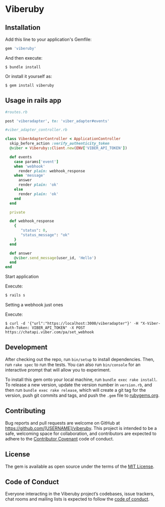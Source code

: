 # Viberuby

## Installation

Add this line to your application's Gemfile:

```ruby
gem 'viberuby'
```

And then execute:

    $ bundle install

Or install it yourself as:

    $ gem install viberuby

## Usage in rails app

```ruby
#routes.rb

post 'viberadapter', to: 'viber_adapter#events'
```

```ruby
#viber_adapter_controller.rb

class ViberAdapterController < ApplicationController
  skip_before_action :verify_authenticity_token
  @viber = Viberuby::Client.new(ENV['VIBER_API_TOKEN'])

  def events
    case params['event']
    when 'webhook'
      render plain: webhook_response
    when 'message'
      answer
      render plain: 'ok'
    else
      render plain: 'ok'
    end
  end

  private

  def webhook_response
    {
       "status": 0,
       "status_message": "ok"
    }
  end

  def answer
    @viber.send_message(user_id, 'Hello')
  end
end
```

Start application

Execute:
```ruby
$ rails s
```

Setting a webhook just ones

Execute:
```
$ curl -d '{"url":"https://localhost:3000/viberadapter"}' -H "X-Viber-Auth-Token: VIBER_API_TOKEN" -X POST https://chatapi.viber.com/pa/set_webhook
```

## Development

After checking out the repo, run `bin/setup` to install dependencies. Then, run `rake spec` to run the tests. You can also run `bin/console` for an interactive prompt that will allow you to experiment.

To install this gem onto your local machine, run `bundle exec rake install`. To release a new version, update the version number in `version.rb`, and then run `bundle exec rake release`, which will create a git tag for the version, push git commits and tags, and push the `.gem` file to [rubygems.org](https://rubygems.org).

## Contributing

Bug reports and pull requests are welcome on GitHub at https://github.com/[USERNAME]/viberuby. This project is intended to be a safe, welcoming space for collaboration, and contributors are expected to adhere to the [Contributor Covenant](http://contributor-covenant.org) code of conduct.

## License

The gem is available as open source under the terms of the [MIT License](https://opensource.org/licenses/MIT).

## Code of Conduct

Everyone interacting in the Viberuby project’s codebases, issue trackers, chat rooms and mailing lists is expected to follow the [code of conduct](https://github.com/EvanBrightside/viberuby/blob/master/CODE_OF_CONDUCT.md).

